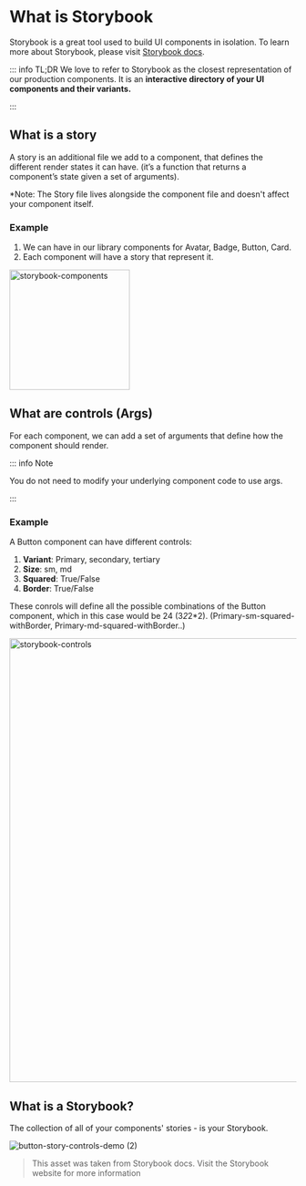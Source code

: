 # What is Storybook

Storybook is a great tool used to build UI components in isolation. To learn more about Storybook, please visit
[Storybook docs](https://storybook.js.org/docs/react/get-started/why-storybook).

::: info TL;DR
We love to refer to Storybook as the closest representation of our production components. It is an **interactive directory of your UI components and their variants.**

:::

## What is a story

A story is an additional file we add to a component, that defines the different render states it can have. (it’s a function that returns a component’s state given a set of arguments).

*Note: The Story file lives alongside the component file and doesn't affect your component itself.

### Example

1. We can have in our library components for Avatar, Badge, Button, Card.
2. Each component will have a story that represent it.

<img width="211" alt="storybook-components" src="https://github.com/AnimaApp/anima-storybook-cli/assets/96059044/7c6a4922-f9ab-44ef-91e9-ffdb8b08a077">

## What are controls (Args)

For each component, we can add a set of arguments that define how the component should render.

::: info Note

You do not need to modify your underlying component code to use args.

:::

### Example

A Button component can have different controls:

1. **Variant**: Primary, secondary, tertiary
2. **Size**: sm, md
3. **Squared**:   True/False
4. **Border**: True/False

These conrols will define all the possible combinations of the Button component, which in this case would be 24 (3*2*2*2). (Primary-sm-squared-withBorder, Primary-md-squared-withBorder..)

<img width="779" alt="storybook-controls" src="https://github.com/AnimaApp/anima-storybook-cli/assets/96059044/48c10f2b-7e0b-4b09-b493-0d1f2c365c82">

## What is a Storybook?

The collection of all of your components' stories - is your Storybook.

![button-story-controls-demo (2)](https://github.com/AnimaApp/anima-storybook-cli/assets/96059044/c5c5578e-f47e-459f-bd5b-3f9fb05551fa)

> This asset was taken from Storybook docs. Visit the Storybook website for more information
